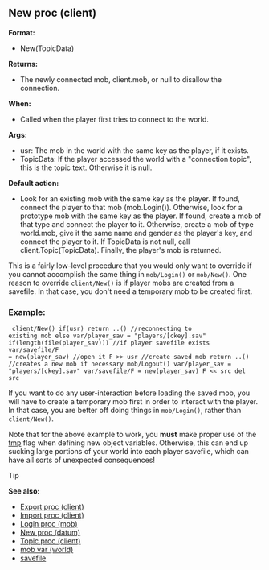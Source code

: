 ## New proc (client)

<!-- -->
**Format:**
+   New(TopicData)
<!-- -->
**Returns:**
+   The newly connected mob, client.mob, or null to disallow the
    connection.
<!-- -->
**When:**
+   Called when the player first tries to connect to the world.
<!-- -->
**Args:**
+   usr: The mob in the world with the same key as the player, if it
    exists.
+   TopicData: If the player accessed the world with a "connection
    topic", this is the topic text. Otherwise it is null.
<!-- -->
**Default action:**
+   Look for an existing mob with the same key as the player. If found,
    connect the player to that mob (mob.Login()). Otherwise, look for a
    prototype mob with the same key as the player. If found, create a
    mob of that type and connect the player to it. Otherwise, create a
    mob of type world.mob, give it the same name and gender as the
    player\'s key, and connect the player to it. If TopicData is not
    null, call client.Topic(TopicData). Finally, the player\'s mob is
    returned.


This is a fairly low-level procedure that you would only want
to override if you cannot accomplish the same thing in `mob/Login()` or
`mob/New()`. One reason to override `client/New()` is if player mobs are
created from a savefile. In that case, you don\'t need a temporary mob
to be created first.
### Example:

``` dm
 client/New() if(usr) return ..() //reconnecting to
existing mob else var/player_sav = "players/[ckey].sav"
if(length(file(player_sav))) //if player savefile exists var/savefile/F
= new(player_sav) //open it F >> usr //create saved mob return ..()
//creates a new mob if necessary mob/Logout() var/player_sav =
"players/[ckey].sav" var/savefile/F = new(player_sav) F << src del
src 
```
 

If you want to do any user-interaction before
loading the saved mob, you will have to create a temporary mob first in
order to interact with the player. In that case, you are better off
doing things in `mob/Login()`, rather than `client/New()`. 

Note
that for the above example to work, you **must** make proper use of the
[tmp](/ref/var/tmp.md) flag when defining new object variables. Otherwise,
this can end up sucking large portions of your world into each player
savefile, which can have all sorts of unexpected consequences!

> [!TIP] 
> **See also:**
> +   [Export proc (client)](/ref/client/proc/Export.md) 
> +   [Import proc (client)](/ref/client/proc/Import.md) 
> +   [Login proc (mob)](/ref/mob/proc/Login.md) 
> +   [New proc (datum)](/ref/datum/proc/New.md) 
> +   [Topic proc (client)](/ref/client/proc/Topic.md) 
> +   [mob var (world)](/ref/world/var/mob.md) 
> +   [savefile](/ref/savefile.md) 